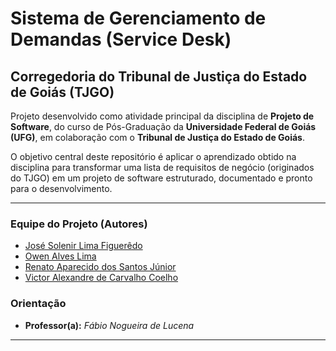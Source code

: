 # Sistema de Gerenciamento de Demandas (Service Desk)
## Corregedoria do Tribunal de Justiça do Estado de Goiás (TJGO)

Projeto desenvolvido como atividade principal da disciplina de **Projeto de Software**, do curso de Pós-Graduação da **Universidade Federal de Goiás (UFG)**, em colaboração com o **Tribunal de Justiça do Estado de Goiás**.

O objetivo central deste repositório é aplicar o aprendizado obtido na disciplina para transformar uma lista de requisitos de negócio (originados do TJGO) em um projeto de software estruturado, documentado e pronto para o desenvolvimento.

---

### Equipe do Projeto (Autores)

* [José Solenir Lima Figuerêdo](https://github.com/Solenir)
* [Owen Alves Lima](https://github.com/mr0wen)
* [Renato Aparecido dos Santos Júnior](https://github.com/renatojunior0)
* [Victor Alexandre de Carvalho Coelho](https://github.com/victor-alexandre)

### Orientação

* **Professor(a):** *Fábio Nogueira de Lucena*

---


